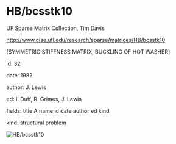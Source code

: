 # HB/bcsstk10

 UF Sparse Matrix Collection, Tim Davis

 http://www.cise.ufl.edu/research/sparse/matrices/HB/bcsstk10

 [SYMMETRIC STIFFNESS MATRIX, BUCKLING OF HOT WASHER]

 id: 32

 date: 1982

 author: J. Lewis

 ed: I. Duff, R. Grimes, J. Lewis

 fields: title A name id date author ed kind

 kind: structural problem

![HB/bcsstk10](http://www2.research.att.com/~yifanhu/GALLERY/GRAPHS/GIF_SMALL/HB@bcsstk10.gif)